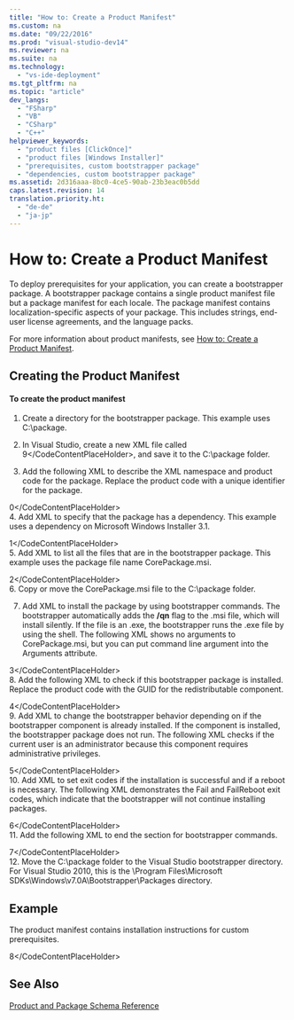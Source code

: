 ```yaml
---
title: "How to: Create a Product Manifest"
ms.custom: na
ms.date: "09/22/2016"
ms.prod: "visual-studio-dev14"
ms.reviewer: na
ms.suite: na
ms.technology: 
  - "vs-ide-deployment"
ms.tgt_pltfrm: na
ms.topic: "article"
dev_langs: 
  - "FSharp"
  - "VB"
  - "CSharp"
  - "C++"
helpviewer_keywords: 
  - "product files [ClickOnce]"
  - "product files [Windows Installer]"
  - "prerequisites, custom bootstrapper package"
  - "dependencies, custom bootstrapper package"
ms.assetid: 2d316aaa-8bc0-4ce5-90ab-23b3eac0b5dd
caps.latest.revision: 14
translation.priority.ht: 
  - "de-de"
  - "ja-jp"
---
```

# How to: Create a Product Manifest
To deploy prerequisites for your application, you can create a bootstrapper package. A bootstrapper package contains a single product manifest file but a package manifest for each locale. The package manifest contains localization-specific aspects of your package. This includes strings, end-user license agreements, and the language packs.  
  
 For more information about product manifests, see [How to: Create a Product Manifest](../vs140/how-to--create-a-package-manifest.md).  
  
## Creating the Product Manifest  
  
#### To create the product manifest  
  
1.  Create a directory for the bootstrapper package. This example uses C:\package.  
  
2.  In Visual Studio, create a new XML file called <CodeContentPlaceHolder>9\</CodeContentPlaceHolder>, and save it to the C:\package folder.  
  
3.  Add the following XML to describe the XML namespace and product code for the package. Replace the product code with a unique identifier for the package.  
  
<CodeContentPlaceHolder>0\</CodeContentPlaceHolder>  
4.  Add XML to specify that the package has a dependency. This example uses a dependency on Microsoft Windows Installer 3.1.  
  
<CodeContentPlaceHolder>1\</CodeContentPlaceHolder>  
5.  Add XML to list all the files that are in the bootstrapper package. This example uses the package file name CorePackage.msi.  
  
<CodeContentPlaceHolder>2\</CodeContentPlaceHolder>  
6.  Copy or move the CorePackage.msi file to the C:\package folder.  
  
7.  Add XML to install the package by using bootstrapper commands. The bootstrapper automatically adds the **/qn** flag to the .msi file, which will install silently. If the file is an .exe, the bootstrapper runs the .exe file by using the shell. The following XML shows no arguments to CorePackage.msi, but you can put command line argument into the Arguments attribute.  
  
<CodeContentPlaceHolder>3\</CodeContentPlaceHolder>  
8.  Add the following XML to check if this bootstrapper package is installed. Replace the product code with the GUID for the redistributable component.  
  
<CodeContentPlaceHolder>4\</CodeContentPlaceHolder>  
9. Add XML to change the bootstrapper behavior depending on if the bootstrapper component is already installed. If the component is installed, the bootstrapper package does not run. The following XML checks if the current user is an administrator because this component requires administrative privileges.  
  
<CodeContentPlaceHolder>5\</CodeContentPlaceHolder>  
10. Add XML to set exit codes if the installation is successful and if a reboot is necessary. The following XML demonstrates the Fail and FailReboot exit codes, which indicate that the bootstrapper will not continue installing packages.  
  
<CodeContentPlaceHolder>6\</CodeContentPlaceHolder>  
11. Add the following XML to end the section for bootstrapper commands.  
  
<CodeContentPlaceHolder>7\</CodeContentPlaceHolder>  
12. Move the C:\package folder to the Visual Studio bootstrapper directory. For Visual Studio 2010, this is the \Program Files\Microsoft SDKs\Windows\v7.0A\Bootstrapper\Packages directory.  
  
## Example  
 The product manifest contains installation instructions for custom prerequisites.  
  
<CodeContentPlaceHolder>8\</CodeContentPlaceHolder>  
## See Also  
 [Product and Package Schema Reference](../vs140/product-and-package-schema-reference.md)